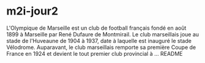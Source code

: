 # m2i-jour2
L'Olympique de Marseille est un club de football français fondé en août 1899 à Marseille par René Dufaure de Montmirail. Le club marseillais joue au stade de l'Huveaune de 1904 à 1937, date à laquelle est inauguré le stade Vélodrome. Auparavant, le club marseillais remporte sa première Coupe de France en 1924 et devient le tout premier club provincial à …
README
